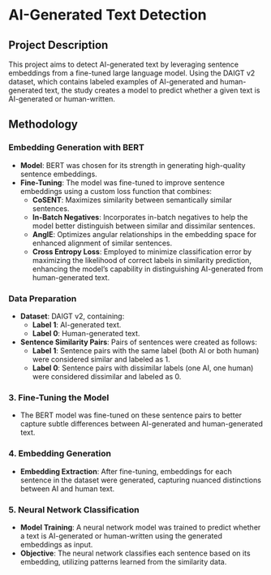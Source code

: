# AI-Generated Text Detection

## Project Description
This project aims to detect AI-generated text by leveraging sentence embeddings from a fine-tuned large language model. Using the DAIGT v2 dataset, which contains labeled examples of AI-generated and human-generated text, the study creates a model to predict whether a given text is AI-generated or human-written.

## Methodology

### Embedding Generation with BERT
- **Model**: BERT was chosen for its strength in generating high-quality sentence embeddings.
- **Fine-Tuning**: The model was fine-tuned to improve sentence embeddings using a custom loss function that combines:
  - **CoSENT**: Maximizes similarity between semantically similar sentences.
  - **In-Batch Negatives**: Incorporates in-batch negatives to help the model better distinguish between similar and dissimilar sentences.
  - **AnglE**: Optimizes angular relationships in the embedding space for enhanced alignment of similar sentences.
  - **Cross Entropy Loss**: Employed to minimize classification error by maximizing the likelihood of correct labels in similarity prediction, enhancing the model’s capability in distinguishing AI-generated from human-generated text.

### Data Preparation
- **Dataset**: DAIGT v2, containing:
  - **Label 1**: AI-generated text.
  - **Label 0**: Human-generated text.
- **Sentence Similarity Pairs**: Pairs of sentences were created as follows:
  - **Label 1**: Sentence pairs with the same label (both AI or both human) were considered similar and labeled as 1.
  - **Label 0**: Sentence pairs with dissimilar labels (one AI, one human) were considered dissimilar and labeled as 0.

### 3. Fine-Tuning the Model
- The BERT model was fine-tuned on these sentence pairs to better capture subtle differences between AI-generated and human-generated text.

### 4. Embedding Generation
- **Embedding Extraction**: After fine-tuning, embeddings for each sentence in the dataset were generated, capturing nuanced distinctions between AI and human text.

### 5. Neural Network Classification
- **Model Training**: A neural network model was trained to predict whether a text is AI-generated or human-written using the generated embeddings as input.
- **Objective**: The neural network classifies each sentence based on its embedding, utilizing patterns learned from the similarity data.

